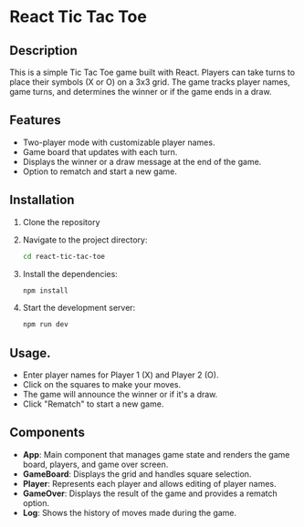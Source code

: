 # React Tic Tac Toe

## Description
This is a simple Tic Tac Toe game built with React. Players can take turns to place their symbols (X or O) on a 3x3 grid. The game tracks player names, game turns, and determines the winner or if the game ends in a draw.

## Features
- Two-player mode with customizable player names.
- Game board that updates with each turn.
- Displays the winner or a draw message at the end of the game.
- Option to rematch and start a new game.

## Installation

1. Clone the repository

2. Navigate to the project directory:
   ```bash
   cd react-tic-tac-toe
   ```
3. Install the dependencies:
   ```bash
   npm install
   ```
4. Start the development server:
   ```bash
   npm run dev
   ```

## Usage.
- Enter player names for Player 1 (X) and Player 2 (O).
- Click on the squares to make your moves.
- The game will announce the winner or if it's a draw.
- Click "Rematch" to start a new game.

## Components
- **App**: Main component that manages game state and renders the game board, players, and game over screen.
- **GameBoard**: Displays the grid and handles square selection.
- **Player**: Represents each player and allows editing of player names.
- **GameOver**: Displays the result of the game and provides a rematch option.
- **Log**: Shows the history of moves made during the game.
